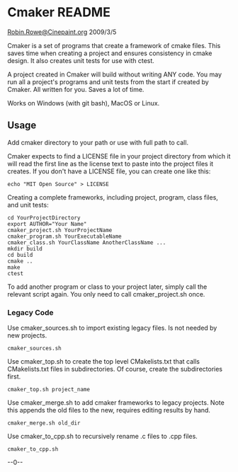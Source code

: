 # Cmaker README

Robin.Rowe@Cinepaint.org 2009/3/5

Cmaker is a set of programs that create a framework of cmake files. This saves time when creating a project and ensures consistency in cmake design. It also creates unit tests for use with ctest. 

A project created in Cmaker will build without writing ANY code. You may run all a project's programs and unit tests from the start if created by Cmaker. All written for you. Saves a lot of time. 

Works on Windows (with git bash), MacOS or Linux.

## Usage

Add cmaker directory to your path or use with full path to call. 

Cmaker expects to find a LICENSE file in your project directory from which it will read the first line as the license text to paste into the project files it creates. If you don't have a LICENSE file, you can create one like this:

	echo "MIT Open Source" > LICENSE

Creating a complete frameworks, including project, program, class files, and unit tests:

	cd YourProjectDirectory
	export AUTHOR="Your Name"
	cmaker_project.sh YourProjectName
	cmaker_program.sh YourExecutableName
	cmaker_class.sh YourClassName AnotherClassName ...
	mkdir build
	cd build
	cmake ..
	make
	ctest

To add another program or class to your project later, simply call the relevant script again. You only need to call cmaker_project.sh once. 

### Legacy Code

Use cmaker_sources.sh to import existing legacy files. Is not needed by new projects.

	cmaker_sources.sh

Use cmaker_top.sh to create the top level CMakelists.txt that calls CMakelists.txt files in subdirectories. Of course, create the subdirectories first.

	cmaker_top.sh project_name
	
Use cmaker_merge.sh to add cmaker frameworks to legacy projects. Note this appends the old files to the new, requires editing results by hand.

	cmaker_merge.sh old_dir

Use cmaker_to_cpp.sh to recursively rename .c files to .cpp files.

	cmaker_to_cpp.sh
	
--0--
